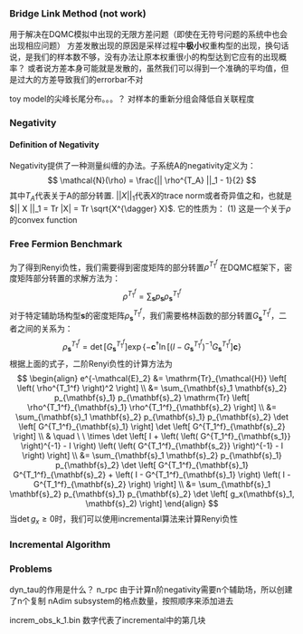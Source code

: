 ### Bridge Link Method (not work)
用于解决在DQMC模拟中出现的无限方差问题（即使在无符号问题的系统中也会出现相应问题）
方差发散出现的原因是采样过程中**极小**权重构型的出现，换句话说，是我们的样本数不够，没有办法让原本权重很小的构型达到它应有的出现概率？
或者说方差本身可能就是发散的，虽然我们可以得到一个准确的平均值，但是过大的方差导致我们的errorbar不对

toy model的尖峰长尾分布。。。？
对样本的重新分组会降低自关联程度


### Negativity
#### Definition of Negativity
Negativity提供了一种测量纠缠的办法。子系统A的negativity定义为：
$$
\mathcal{N}(\rho) = \frac{|| \rho^{T_A} ||_1 - 1}{2}
$$
其中$T_A$代表关于A的部分转置. $||X||_1$代表$X$的trace norm或者奇异值之和，也就是$|| X ||_1 = Tr |X| = Tr \sqrt{X^{\dagger} X}$. 它的性质为：
(1) 这是一个关于$\rho$的convex function


### Free Fermion Benchmark
为了得到Renyi负性，我们需要得到密度矩阵的部分转置$\rho^{T_1^f}$
在DQMC框架下，密度矩阵部分转置的求解方法为：
$$
\rho^{T_1^f} = \sum_{\mathbf{s}} p_{\mathbf{s}} \rho_{\mathbf{s}}^{T_1^f}
$$
对于特定辅助场构型$\mathbf{s}$的密度矩阵$\rho_{\mathbf{s}}^{T_1^f}$，我们需要格林函数的部分转置$G^{T_1^f}_{\mathbf{s}}$，二者之间的关系为：
$$
\rho^{T_1^f}_{\mathbf{s}} = \det \left[ G^{T_1^f}_{\mathbf{s}} \right] \exp\left\{ - \mathbf{c}^{\dagger} \ln \left[ \left( I - G^{T_1^f}_{\mathbf{s}} \right)^{-1} G^{T_1^f}_{\mathbf{s}} \right] \mathbf{c} \right\}
$$
根据上面的式子，二阶Renyi负性的计算方法为
$$
\begin{align}
e^{-\mathcal{E}_2} 
&= \mathrm{Tr}_{\mathcal{H}} \left[ \left( \rho^{T_1^f} \right)^2 \right] \\
&= \sum_{\mathbf{s}_1 \mathbf{s}_2} p_{\mathbf{s}_1} p_{\mathbf{s}_2} \mathrm{Tr} \left[ \rho^{T_1^f}_{\mathbf{s}_1} \rho^{T_1^f}_{\mathbf{s}_2} \right] \\
&= \sum_{\mathbf{s}_1 \mathbf{s}_2} p_{\mathbf{s}_1} p_{\mathbf{s}_2} \det \left[ G^{T_1^f}_{\mathbf{s}_1} \right] \det \left[ G^{T_1^f}_{\mathbf{s}_2} \right] \\
& \quad \ \ \times \det \left[ I + \left( \left( G^{T_1^f}_{\mathbf{s_1}} \right)^{-1} - I \right) \left( \left( G^{T_1^f}_{\mathbf{s_2}} \right)^{-1} - I \right) \right] \\
&= \sum_{\mathbf{s}_1 \mathbf{s}_2} p_{\mathbf{s}_1} p_{\mathbf{s}_2} \det \left[ G^{T_1^f}_{\mathbf{s}_1} G^{T_1^f}_{\mathbf{s}_2} + \left( I - G^{T_1^f}_{\mathbf{s}_1} \right) \left( I - G^{T_1^f}_{\mathbf{s}_2} \right) \right] \\
&= \sum_{\mathbf{s}_1 \mathbf{s}_2} p_{\mathbf{s}_1} p_{\mathbf{s}_2} \det \left[ g_x(\mathbf{s}_1, \mathbf{s}_2) \right]
\end{align}
$$
当$\det g_x \ge 0$时，我们可以使用incremental算法来计算Renyi负性

### Incremental Algorithm

### Problems
dyn_tau的作用是什么？
n_rpc
由于计算n阶negativity需要n个辅助场，所以创建了n个复制
nAdim
subsystem的格点数量，按照顺序来添加进去

increm_obs_k_1.bin
数字代表了incremental中的第几块